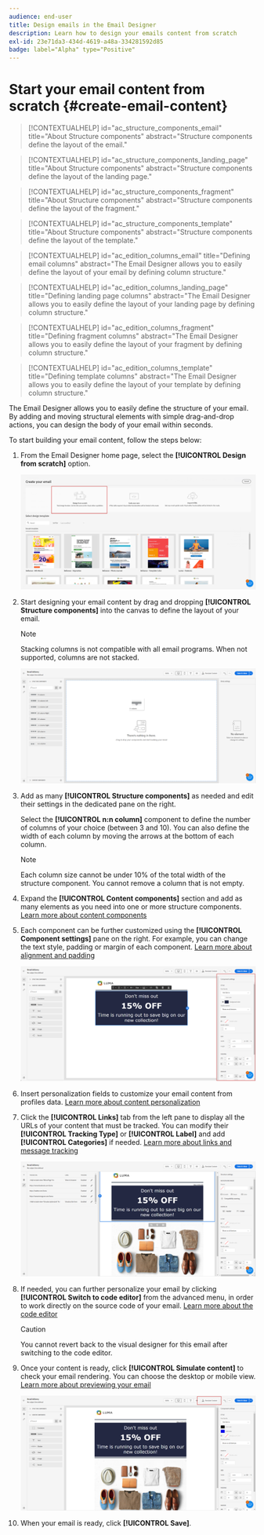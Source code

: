 ```yaml
---
audience: end-user
title: Design emails in the Email Designer
description: Learn how to design your emails content from scratch
exl-id: 23e71da3-434d-4619-a48a-334281592d85
badge: label="Alpha" type="Positive"
---
```

# Start your email content from scratch {#create-email-content}

>[!CONTEXTUALHELP]
>id="ac_structure_components_email"
>title="About Structure components"
>abstract="Structure components define the layout of the email."

>[!CONTEXTUALHELP]
>id="ac_structure_components_landing_page"
>title="About Structure components"
>abstract="Structure components define the layout of the landing page."

>[!CONTEXTUALHELP]
>id="ac_structure_components_fragment"
>title="About Structure components"
>abstract="Structure components define the layout of the fragment."

>[!CONTEXTUALHELP]
>id="ac_structure_components_template"
>title="About Structure components"
>abstract="Structure components define the layout of the template."


>[!CONTEXTUALHELP]
>id="ac_edition_columns_email"
>title="Defining email columns"
>abstract="The Email Designer allows you to easily define the layout of your email by defining column structure."

>[!CONTEXTUALHELP]
>id="ac_edition_columns_landing_page"
>title="Defining landing page columns"
>abstract="The Email Designer allows you to easily define the layout of your landing page by defining column structure."

>[!CONTEXTUALHELP]
>id="ac_edition_columns_fragment"
>title="Defining fragment columns"
>abstract="The Email Designer allows you to easily define the layout of your fragment by defining column structure."

>[!CONTEXTUALHELP]
>id="ac_edition_columns_template"
>title="Defining template columns"
>abstract="The Email Designer allows you to easily define the layout of your template by defining column structure."

The Email Designer allows you to easily define the structure of your email. By adding and moving structural elements with simple drag-and-drop actions, you can design the body of your email within seconds.

To start building your email content, follow the steps below:

1. From the Email Designer home page, select the **[!UICONTROL Design from scratch]** option.

    ![](assets/email_designer.png)

1. Start designing your email content by drag and dropping **[!UICONTROL Structure components]** into the canvas to define the layout of your email.

   >[!NOTE]
   >
   >Stacking columns is not compatible with all email programs. When not supported, columns are not stacked.

    <!--Once placed in the email, you cannot move nor remove your components unless there is already a content component or a fragment placed inside. This is not true in AJO - TBC?-->

    ![](assets/email_designer_2.png)

1. Add as many **[!UICONTROL Structure components]** as needed and edit their settings in the dedicated pane on the right.

    Select the **[!UICONTROL n:n column]** component to define the number of columns of your choice (between 3 and 10). You can also define the width of each column by moving the arrows at the bottom of each column.

   >[!NOTE]
   >
   >Each column size cannot be under 10% of the total width of the structure component. You cannot remove a column that is not empty.

1. Expand the **[!UICONTROL Content components]** section and add as many elements as you need into one or more structure components. [Learn more about content components](content-components.md)

1. Each component can be further customized using the **[!UICONTROL Component settings]** pane on the right. For example, you can change the text style, padding or margin of each component. [Learn more about alignment and padding](alignment-and-padding.md)

    ![](assets/email_designer_5.png)

1. Insert personalization fields to customize your email content from profiles data. [Learn more about content personalization](../personalization/personalize.md)

1. Click the **[!UICONTROL Links]** tab from the left pane to display all the URLs of your content that must be tracked. You can modify their **[!UICONTROL Tracking Type]** or **[!UICONTROL Label]** and add **[!UICONTROL Categories]** if needed. [Learn more about links and message tracking](message-tracking.md)

    ![](assets/email_designer_7.png)

1. If needed, you can further personalize your email by clicking **[!UICONTROL Switch to code editor]** from the advanced menu, in order to work directly on the source code of your email. [Learn more about the code editor](code-content.md)

    >[!CAUTION]
    >
    >You cannot revert back to the visual designer for this email after switching to the code editor.

1. Once your content is ready, click **[!UICONTROL Simulate content]** to check your email rendering. You can choose the desktop or mobile view. [Learn more about previewing your email](../preview-test/preview-test.md)

    ![](assets/email_designer_28.png)

1. When your email is ready, click **[!UICONTROL Save]**.

